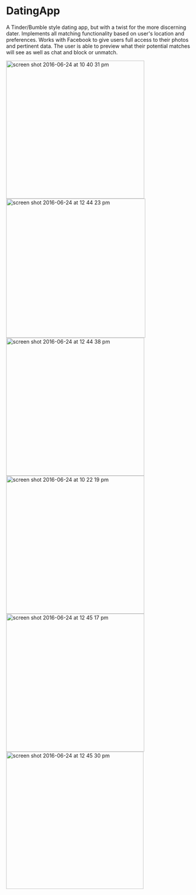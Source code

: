 # DatingApp
A Tinder/Bumble style dating app, but with a twist for the more discerning dater. 
Implements all matching functionality based on user's location and preferences. 
Works with Facebook to give users full access to their photos and pertinent data.
The user is able to preview what their potential matches will see as well as chat and block or unmatch.

<img width="374" alt="screen shot 2016-06-24 at 10 40 31 pm" src="https://cloud.githubusercontent.com/assets/8518882/16354297/e1e5afaa-3a5c-11e6-883b-39b871e1c643.png">
<img width="377" alt="screen shot 2016-06-24 at 12 44 23 pm" src="https://cloud.githubusercontent.com/assets/8518882/16348290/9a71f5e4-3a1f-11e6-94b9-5c014e992ff8.png">
<img width="374" alt="screen shot 2016-06-24 at 12 44 38 pm" src="https://cloud.githubusercontent.com/assets/8518882/16348307/b163b1e8-3a1f-11e6-8619-732f60c2b483.png">
<img width="374" alt="screen shot 2016-06-24 at 10 22 19 pm" src="https://cloud.githubusercontent.com/assets/8518882/16354236/d9119544-3a5a-11e6-9c5a-fb22af381acf.png">
<img width="374" alt="screen shot 2016-06-24 at 12 45 17 pm" src="https://cloud.githubusercontent.com/assets/8518882/16348315/c0966aa2-3a1f-11e6-8e8a-16434f752fd7.png">
<img width="372" alt="screen shot 2016-06-24 at 12 45 30 pm" src="https://cloud.githubusercontent.com/assets/8518882/16348318/c3cade6a-3a1f-11e6-9b43-7bca023d4f15.png">
